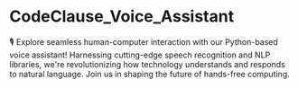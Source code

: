 # CodeClause_Voice_Assistant
🎙️ Explore seamless human-computer interaction with our Python-based voice assistant! Harnessing cutting-edge speech recognition and NLP libraries, we're revolutionizing how technology understands and responds to natural language. Join us in shaping the future of hands-free computing. 
